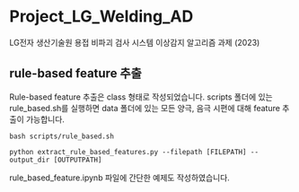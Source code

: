 
# Project_LG_Welding_AD
LG전자 생산기술원 용접 비파괴 검사 시스템 이상감지 알고리즘 과제 (2023)

## rule-based feature 추출
Rule-based feature 추출은 class 형태로 작성되었습니다. scripts 폴더에 있는 rule_based.sh를 실행하면 data 폴더에 있는 모든 양극, 음극 시편에 대해 feature 추출이 가능합니다.

```
bash scripts/rule_based.sh
```

```
python extract_rule_based_features.py --filepath [FILEPATH] --output_dir [OUTPUTPATH]
```

rule_based_feature.ipynb 파일에 간단한 예제도 작성하였습니다.